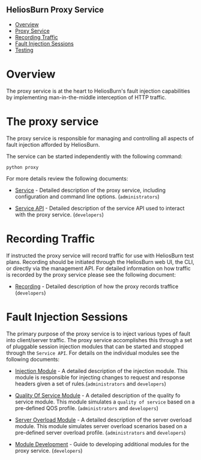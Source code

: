 ## HeliosBurn Proxy Service

* [Overview](#overview)
* [Proxy Service](#the-proxy-service)
* [Recording Traffic](#recording_traffic)
* [Fault Injection Sessions](injection.md)
* [Testing](testing.md)


# Overview

The proxy service is at the heart to HeliosBurn's fault injection capabilities by implementing man-in-the-middle interception of HTTP traffic.


# The proxy service

The proxy service is responsible for managing and controlling all aspects of fault injection afforded by HeliosBurn.

The service can be started independently with the following command:

`python proxy`

For more details review the following documents:

* [Service](service.md) - Detailed description of the proxy service, including configuration and command line options. (`administrators`)

* [Service API](api.md) - Detailed description of the service API used to interact with the proxy service. (`developers`)

# Recording Traffic

If instructed the proxy service will record traffic for use with HeliosBurn test plans. Recording should be initiated through the HeliosBurn web UI, the CLI, or directly via the management API. For detailed information on how traffic is recorded by the proxy service please see the following document:

* [Recording](recording.md) - Detailed description of how the proxy records traffice (`developers`)

# Fault Injection Sessions

The primary purpose of the proxy service is to inject various types of fault into client/server traffic. The proxy service accomplishes this through a set of pluggable session injection modules that can be started and stopped through the `Service API`.  For details on the individual modules see the following documents:

* [Injection Module](injection.md) - A detailed description of the injection module. This module is responsible for injecting changes to request and response headers given a set of rules.(`administrators` and `developers`)

* [Quality Of Service Module](qos.md) - A detailed description of the quality fo service module. This module simulates a `quality of service` based on a pre-defined QOS profile. (`administrators` and `developers`)

* [Server Overload Module](server_overload.md) - A detailed description of the server overload module. This module simulates server overload scenarios based on a pre-defined server overload profile. (`administrators` and `developers`)

* [Module Development](module_developer.md)  - Guide to developing additional modules for the proxy service. (`developers`)
